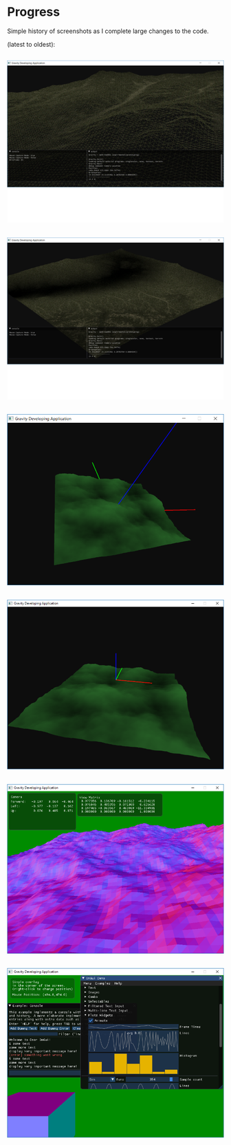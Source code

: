 # Progress
Simple history of screenshots as I complete large changes to the code.

(latest to oldest):

![](images/gravityss5-2.png)
---

![](images/gravityss5-1.png)
---

![](images/gravityss4.png)
---

![](images/gravityss3.png)
---

![](images/gravityss2.png)
---

![](images/gravityss1.png)
---
